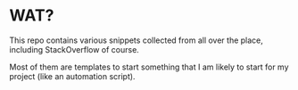 WAT?
====

This repo contains various snippets collected from all over the place, including StackOverflow of course.

Most of them are templates to start something that I am likely to start for my project (like an automation script).
